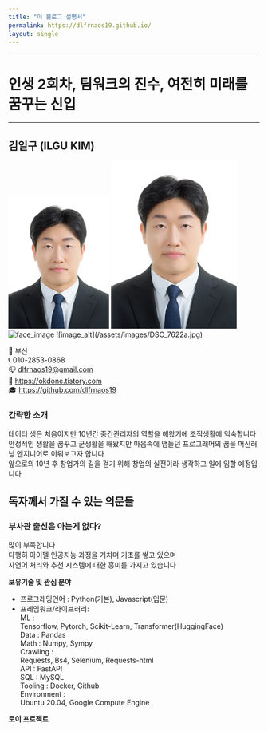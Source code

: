```yaml
---
title: "이 블로그 설명서"
permalink: https://dlfrnaos19.github.io/
layout: single
---
```


- - - 
# 인생 2회차, 팀워크의 진수, 여전히 미래를 꿈꾸는 신입
- - -
## __김일구__ (ILGU KIM)  
<img src="./assets/images/DSC_7622a.jpg" title="cv pic" width=40% height=40% alt="face_image">  
<img src="../assets/images/DSC_7622a.jpg" title="cv pic" width=50% height=50% alt="face_image">  
<img src="{{site.url}}/assets/images/DSC_7622a.jpg" title="cv pic" alt="face_image">  
![image_alt](/assets/images/DSC_7622a.jpg)  



🏡 부산  
📞 010-2853-0868  
📪 dlfrnaos19@gmail.com  
🎩 https://okdone.tistory.com  
🎓 https://github.com/dlfrnaos19  

### __간략한 소개__  
데이터 생은 처음이지만 10년간 중간관리자의 역할을 해왔기에 조직생활에 익숙합니다  
안정적인 생활을 꿈꾸고 군생활을 해왔지만  마음속에 맴돌던 프로그래머의 꿈을 머신러닝 엔지니어로 이뤄보고자 합니다  
앞으로의 10년 후 창업가의 길을 걷기 위해 창업의 실전이라 생각하고 일에 임할 예정입니다

## 독자께서 가질 수 있는 의문들
### 부사관 출신은 아는게 없다?
  
많이 부족합니다  
다행히 아이펠 인공지능 과정을 거치며 기초를 쌓고 있으며  
자연어 처리와 추천 시스템에 대한 흥미를 가지고 있습니다

__보유기술 및 관심 분야__
- 프로그래밍언어 : Python(기본), Javascript(입문)
- 프레임워크/라이브러리:  
ML :   
Tensorflow, Pytorch, Scikit-Learn, Transformer(HuggingFace)  
Data : Pandas  
Math : Numpy, Sympy  
Crawling :   
Requests, Bs4, Selenium, Requests-html  
API : FastAPI  
SQL : MySQL  
Tooling : Docker, Github  
Environment :   
Ubuntu 20.04, Google Compute Engine

__토이 프로젝트__
